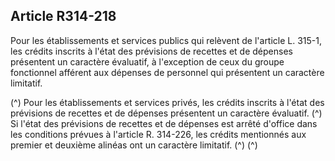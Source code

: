 ## Article R314-218

Pour les établissements et services publics qui relèvent de l'article L. 315-1, les crédits inscrits à l'état des
prévisions de recettes et de dépenses présentent un caractère évaluatif, à l'exception de ceux du groupe
fonctionnel afférent aux dépenses de personnel qui présentent un caractère limitatif.

(^)
Pour les établissements et services privés, les crédits inscrits à l'état des prévisions de recettes et de dépenses
présentent un caractère évaluatif. (^)
Si l'état des prévisions de recettes et de dépenses est arrêté d'office dans les conditions prévues à l'article R.
314-226, les crédits mentionnés aux premier et deuxième alinéas ont un caractère limitatif. (^)
(^)

